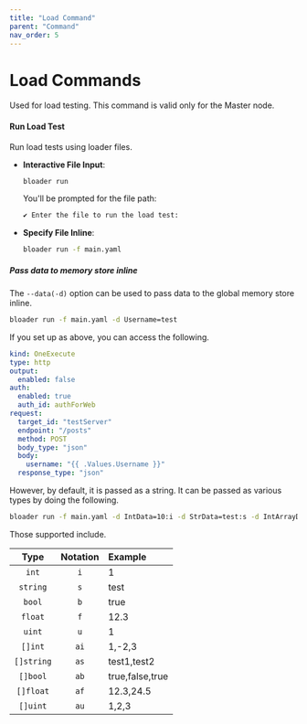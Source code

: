 ```yaml
---
title: "Load Command"
parent: "Command"
nav_order: 5
---
```


# Load Commands

Used for load testing. This command is valid only for the Master node.

#### Run Load Test
Run load tests using loader files.

- **Interactive File Input**:
  ```bash
  bloader run
  ```
  You'll be prompted for the file path:
  ```bash
  ✔ Enter the file to run the load test:
  ```

- **Specify File Inline**:
  ```bash
  bloader run -f main.yaml
  ```

##### Pass data to memory store inline
The `--data(-d)` option can be used to pass data to the global memory store inline.

``` bash
bloader run -f main.yaml -d Username=test
```

If you set up as above, you can access the following.

``` yaml
kind: OneExecute
type: http
output:
  enabled: false
auth:
  enabled: true
  auth_id: authForWeb
request:
  target_id: "testServer"
  endpoint: "/posts"
  method: POST
  body_type: "json"
  body:
    username: "{{ .Values.Username }}"
  response_type: "json"
```

However, by default, it is passed as a string. It can be passed as various types by doing the following.

```bash
bloader run -f main.yaml -d IntData=10:i -d StrData=test:s -d IntArrayData=1,2,3:ai
```

Those supported include.

| Type | Notation | Example |
|:-----:|:-------:|:--------|
| `int` | `i` | 1 |
| `string` | `s` | test |
| `bool` | `b` | true |
| `float` | `f` | 12.3 |
| `uint` | `u` | 1 |
| `[]int` | `ai` | 1,-2,3 |
| `[]string` | `as` | test1,test2 |
| `[]bool` | `ab` | true,false,true |
| `[]float` | `af` | 12.3,24.5 |
| `[]uint` | `au` | 1,2,3 |
